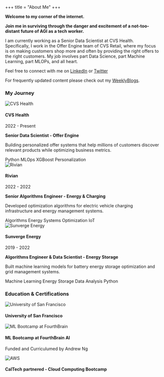 +++
title = "About Me"
+++

**Welcome to my corner of the internet.** 

**Join me in surviving through the danger and excitement of a not-too-distant future of AGI as a tech worker.**

I am currently working as a Senior Data Scientist at CVS Health. Specifically, I work in the Offer Engine team of CVS Retail, where my focus is on making customers shop more and often by providing the right offers to the right customers. My job involves part Data Science, part Machine Learning, part MLOPs, and all heart.


Feel free to connect with me on <a href="https://www.linkedin.com/in/unmesh-mali/" role="button">LinkedIn</a> or <a href="https://x.com/unmesh_11" role="button">Twitter</a>

For frequently updated content please check out my <a href="/posts/weekly/" role="button">WeeklyBlogs</a>. 


### My Journey

<div class="timeline">
  <div class="timeline-item">
    <div class="timeline-marker current"></div>
    <div class="timeline-content">
      <div class="company-header">
        <img src="/images/cvs-logo.png" alt="CVS Health" class="company-logo">
        <h4>CVS Health</h4>
        <span class="timeline-date">2022 - Present</span>
      </div>
      <p class="role"><strong>Senior Data Scientist - Offer Engine</strong></p>
      <p>Building personalized offer systems that help millions of customers discover relevant products while optimizing business metrics.</p>
      <div class="skills-tags">
        <span class="skill-tag">Python</span>
        <span class="skill-tag">MLOps</span>
        <span class="skill-tag">XGBoost</span>
        <span class="skill-tag">Personalization</span>
      </div>
    </div>
  </div>

  <div class="timeline-item">
    <div class="timeline-marker"></div>
    <div class="timeline-content">
      <div class="company-header">
        <img src="/images/rivian-logo.png" alt="Rivian" class="company-logo">
        <h4>Rivian</h4>
        <span class="timeline-date">2022 - 2022</span>
      </div>
      <p class="role"><strong>Senior Algorithms Engineer - Energy & Charging</strong></p>
      <p>Developed optimization algorithms for electric vehicle charging infrastructure and energy management systems.</p>
      <div class="skills-tags">
        <span class="skill-tag">Algorithms</span>
        <span class="skill-tag">Energy Systems</span>
        <span class="skill-tag">Optimization</span>
        <span class="skill-tag">IoT</span>
      </div>
    </div>
  </div>

  <div class="timeline-item">
    <div class="timeline-marker"></div>
    <div class="timeline-content">
      <div class="company-header">
        <img src="/images/sunverge-logo.png" alt="Sunverge Energy" class="company-logo">
        <h4>Sunverge Energy</h4>
        <span class="timeline-date">2019 - 2022</span>
      </div>
      <p class="role"><strong>Algorithms Engineer & Data Scientist - Energy Storage</strong></p>
      <p>Built machine learning models for battery energy storage optimization and grid management systems.</p>
      <div class="skills-tags">
        <span class="skill-tag">Machine Learning</span>
        <span class="skill-tag">Energy Storage</span>
        <span class="skill-tag">Data Analysis</span>
        <span class="skill-tag">Python</span>
      </div>
    </div>
  </div>
</div>

### Education & Certifications

<div class="education-scroll-container">
  <div class="education-item">
    <img src="/images/usf-logo.png" alt="University of San Francisco" class="education-logo">
    <div class="education-content">
      <h4>University of San Francisco</h4>
    </div>
  </div>
  
  <div class="education-item">
    <img src="/images/ml-bootcamp-logo.png" alt="ML Bootcamp at FourthBrain" class="education-logo">
    <div class="education-content">
      <h4>ML Bootcamp at FourthBrain AI</h4>
      <p>Funded and Curriculumed by Andrew Ng</p>
    </div>
  </div>

  <div class="education-item">
    <img src="/images/simplilearn-logo.png" alt="AWS" class="education-logo">
    <div class="education-content">
      <h4>CalTech partnered - Cloud Computing Bootcamp</h4>
    </div>
  </div>

  <!-- <div class="education-item">
    <img src="/images/google-logo.png" alt="Google Cloud" class="education-logo">
    <div class="education-content">
      <h4>Google Cloud</h4>
      <p>Professional ML Engineer • 2023</p>
    </div>
  </div>

  <div class="education-item">
    <img src="/images/coursera-logo.png" alt="Coursera" class="education-logo">
    <div class="education-content">
      <h4>Deep Learning</h4>
      <p>Specialization • 2022</p>
    </div>
  </div>

  <div class="education-item">
    <img src="/images/kaggle-logo.png" alt="Kaggle" class="education-logo">
    <div class="education-content">
      <h4>Kaggle Expert</h4>
      <p>Competitions • 2021</p>
    </div>
  </div>
</div> -->

